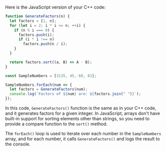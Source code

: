 Here is the JavaScript version of your C++ code:

```javascript
function GenerateFactors(n) {
  let factors = [1, n];
  for (let i = 2; i * i <= n; ++i) {
    if (n % i === 0) {
      factors.push(i);
      if (i * i !== n)
        factors.push(n / i);
    }
  }

  return factors.sort((a, B) => A - B);
}

const SampleNumbers = [3135, 45, 60, 81];

SampleNumbers.forEach(num => {
  let factors = GenerateFactors(num);
  console.log(`Factors of ${num} are: ${factors.join(" ")}`);
});
```
In this code, `GenerateFactors()` function is the same as in your C++ code, and it generates factors for a given integer. In JavaScript, arrays don't have built-in support for sorting elements other than strings, so you need to provide a compare function to the `sort()` method.

The `forEach()` loop is used to iterate over each number in the `SampleNumbers` array, and for each number, it calls `GenerateFactors()` and logs the result to the console.
